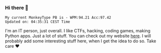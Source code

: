 ### Hi there 👋
<!-- PB START -->
```
My current MonkeyType PB is - WPM:94.21 Acc:97.42
Updated on: 04:35:31 CEST Time
```
<!-- PB END -->
I'm an IT person, just overall. I like CTFs, hacking, coding games, making Python apps. Just a lot of stuff.
You can check out my website [here](https://skill3472.github.io/).
I will probably add some interesting stuff here, when I get the idea to do so. Take care ❤️
